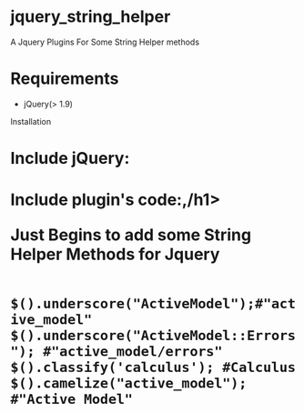 # jquery_string_helper
A Jquery Plugins For Some String Helper methods 

<h1>Requirements</h1>
<ul>
  <li>jQuery(> 1.9)</li>
</ul>

Installation


<h1>Include jQuery:</h1>

<script src="http://ajax.googleapis.com/ajax/libs/jquery/2.0.0/jquery.min.js"></script>

<h1>Include plugin's code:,/h1>

<script src="dist/jquery.boilerplate.min.js"></script>


Just Begins to add some String Helper Methods for Jquery


<code>
$().underscore("ActiveModel");#"active_model"   
$().underscore("ActiveModel::Errors"); #"active_model/errors"
$().classify('calculus'); #Calculus
$().camelize("active_model"); #"Active Model"
</code>

